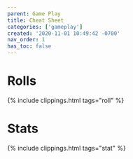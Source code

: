 ```yaml
---
parent: Game Play
title: Cheat Sheet
categories: ['gameplay']
created: '2020-11-01 10:49:42 -0700'
nav_order: 1
has_toc: false
---
```




# Rolls
{% include clippings.html tags="roll" %}

# Stats
{% include clippings.html tags="stat" %}
